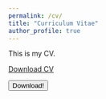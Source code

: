 ```yaml
---
permalink: /cv/
title: "Curriculum Vitae"
author_profile: true
---
```

This is my CV.

<a href="/pdfs/Resume.pdf">Download CV</a>

<button type="submit" onclick="window.open('/pdfs/Resume.pdf')">Download!</button>
